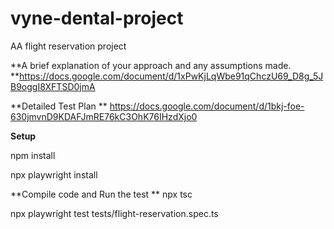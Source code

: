 # vyne-dental-project
AA flight reservation project

**A brief explanation of your approach and any assumptions made.
**https://docs.google.com/document/d/1xPwKjLqWbe91qChczU69_D8g_5JB9oggI8XFTSD0jmA

**Detailed Test Plan
** https://docs.google.com/document/d/1bkj-foe-630jmvnD9KDAFJmRE76kC3OhK76IHzdXjo0

**Setup**

npm install 

npx playwright install

**Compile code and Run the test
**
npx tsc

npx playwright test tests/flight-reservation.spec.ts

